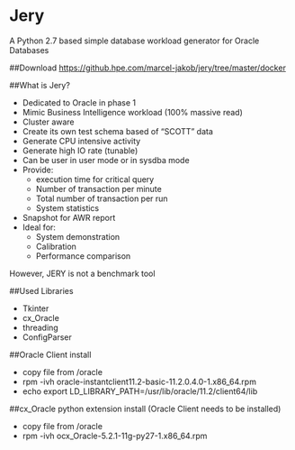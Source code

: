 # Jery
A Python 2.7 based simple database workload generator for Oracle Databases

##Download
https://github.hpe.com/marcel-jakob/jery/tree/master/docker

##What is Jery?

- Dedicated to Oracle in phase 1
- Mimic Business Intelligence workload (100% massive read)
- Cluster aware
- Create its own test schema based of “SCOTT” data
- Generate CPU intensive activity
- Generate high IO rate (tunable)
- Can be user in user mode or in sysdba mode
- Provide:
    - execution time for critical query
    - Number of transaction per minute
    - Total number of transaction per run
    - System statistics
- Snapshot for AWR report
- Ideal for:
    - System demonstration
    - Calibration
    - Performance comparison

However, JERY is not a benchmark tool

##Used Libraries

- Tkinter
- cx_Oracle
- threading
- ConfigParser

##Oracle Client install
- copy file from /oracle
- rpm -ivh oracle-instantclient11.2-basic-11.2.0.4.0-1.x86_64.rpm
- echo export LD_LIBRARY_PATH=/usr/lib/oracle/11.2/client64/lib

##cx_Oracle python extension install
(Oracle Client needs to be installed)
- copy file from /oracle
- rpm -ivh ocx_Oracle-5.2.1-11g-py27-1.x86_64.rpm
